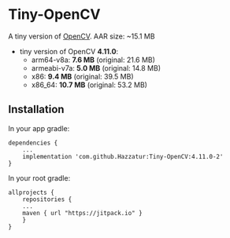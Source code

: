 # Tiny-OpenCV

A tiny version of [OpenCV](https://opencv.org). AAR size: ~15.1 MB

- tiny version of OpenCV **4.11.0**:
    - arm64-v8a: **7.6 MB** (original: 21.6 MB)
    - armeabi-v7a: **5.0 MB** (original: 14.8 MB)
    - x86: **9.4 MB** (original: 39.5 MB)
    - x86_64: **10.7 MB** (original: 53.2 MB)

## Installation

In your app gradle:

    dependencies {
        ...
        implementation 'com.github.Hazzatur:Tiny-OpenCV:4.11.0-2'
    }

In your root gradle:

	allprojects {
	    repositories {
		...
		maven { url "https://jitpack.io" }
	    }
	}
